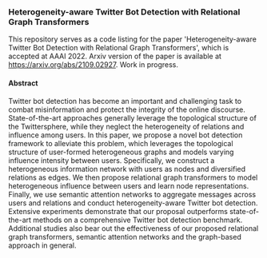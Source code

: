 ### Heterogeneity-aware Twitter Bot Detection with Relational Graph Transformers
This repository serves as a code listing for the paper 'Heterogeneity-aware Twitter Bot Detection with Relational Graph Transformers', which is accepted at AAAI 2022. Arxiv version of the paper is available at https://arxiv.org/abs/2109.02927. Work in progress.

#### Abstract
Twitter bot detection has become an important and challenging task to combat misinformation and protect the integrity of the online discourse. State-of-the-art approaches generally leverage the topological structure of the Twittersphere, while they neglect the heterogeneity of relations and influence among users. In this paper, we propose a novel bot detection framework to alleviate this problem, which leverages the topological structure of user-formed heterogeneous graphs and models varying influence intensity between users. Specifically, we construct a heterogeneous information network with users as nodes and diversified relations as edges. We then propose relational graph transformers to model heterogeneous influence between users and learn node representations. Finally, we use semantic attention networks to aggregate messages across users and relations and conduct heterogeneity-aware Twitter bot detection. Extensive experiments demonstrate that our proposal outperforms state-of-the-art methods on a comprehensive Twitter bot detection benchmark. Additional studies also bear out the effectiveness of our proposed relational graph transformers, semantic attention networks and the graph-based approach in general.
